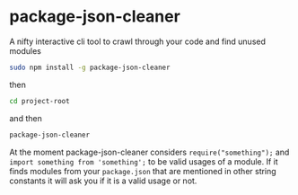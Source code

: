 # package-json-cleaner
A nifty interactive cli tool to crawl through your code and find unused modules
```bash
sudo npm install -g package-json-cleaner
```
then
```bash
cd project-root
```
and then
```bash
package-json-cleaner
```
At the moment package-json-cleaner considers `require("something");` and `import something from 'something';` to be valid usages of a module. If it finds modules from your `package.json` that are mentioned in other string constants it will ask you if it is a valid usage or not.
